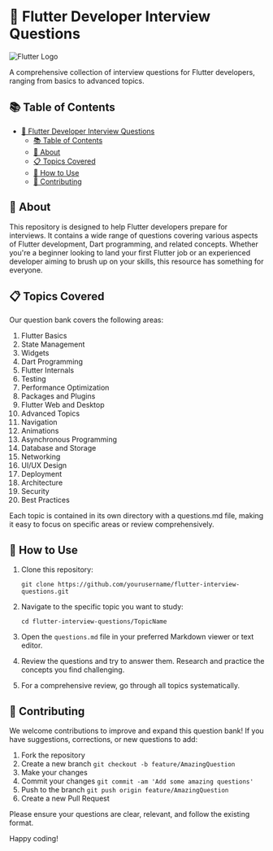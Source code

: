 # 🚀 Flutter Developer Interview Questions

![Flutter Logo](https://storage.googleapis.com/cms-storage-bucket/ec64036b4eacc9f3fd73.svg)

A comprehensive collection of interview questions for Flutter developers, ranging from basics to advanced topics.

## 📚 Table of Contents

- [🚀 Flutter Developer Interview Questions](#-flutter-developer-interview-questions)
  - [📚 Table of Contents](#-table-of-contents)
  - [🎯 About](#-about)
  - [📋 Topics Covered](#-topics-covered)
  - [🚀 How to Use](#-how-to-use)
  - [🤝 Contributing](#-contributing)

## 🎯 About

This repository is designed to help Flutter developers prepare for interviews. It contains a wide range of questions covering various aspects of Flutter development, Dart programming, and related concepts. Whether you're a beginner looking to land your first Flutter job or an experienced developer aiming to brush up on your skills, this resource has something for everyone.

## 📋 Topics Covered

Our question bank covers the following areas:

1. Flutter Basics
2. State Management
3. Widgets
4. Dart Programming
5. Flutter Internals
6. Testing
7. Performance Optimization
8. Packages and Plugins
9. Flutter Web and Desktop
10. Advanced Topics
11. Navigation
12. Animations
13. Asynchronous Programming
14. Database and Storage
15. Networking
16. UI/UX Design
17. Deployment
18. Architecture
19. Security
20. Best Practices

Each topic is contained in its own directory with a questions.md file, making it easy to focus on specific areas or review comprehensively.

## 🚀 How to Use

1. Clone this repository:
   ```
   git clone https://github.com/yourusername/flutter-interview-questions.git
   ```

2. Navigate to the specific topic you want to study:
   ```
   cd flutter-interview-questions/TopicName
   ```

3. Open the `questions.md` file in your preferred Markdown viewer or text editor.

4. Review the questions and try to answer them. Research and practice the concepts you find challenging.

5. For a comprehensive review, go through all topics systematically.

## 🤝 Contributing

We welcome contributions to improve and expand this question bank! If you have suggestions, corrections, or new questions to add:

1. Fork the repository
2. Create a new branch `git checkout -b feature/AmazingQuestion`
3. Make your changes
4. Commit your changes `git commit -am 'Add some amazing questions'`
5. Push to the branch `git push origin feature/AmazingQuestion`
6. Create a new Pull Request

Please ensure your questions are clear, relevant, and follow the existing format.

Happy coding!
